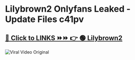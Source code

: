 
 # Lilybrown2 Onlyfans Leaked - Update Files c41pv

## <h2><a href="https://clipsfans.com/Lilybrown2&ref=git">🔗 Click to LINKS ⏩⏩ 👉 🟢 Lilybrown2 </a></h2>

<a href="https://clipsfans.com/Lilybrown2&ref=git" rel="nofollow" data-target="animated-image.originalLink"><img src="https://i.ibb.co.com/xMMVF88/686577567.gif" alt="Viral Video Original" style="max-width: 100%; display: inline-block;" data-target="animated-image.originalImage"></a>

